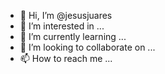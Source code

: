 - 👋 Hi, I’m @jesusjuares
- 👀 I’m interested in ...
- 🌱 I’m currently learning ...
- 💞️ I’m looking to collaborate on ...
- 📫 How to reach me ...

<!---
jesusjuares/jesusjuares is a ✨ special ✨ repository because its `README.md` (this file) appears on your GitHub profile.
You can click the Preview link to take a look at your changes.
--->
